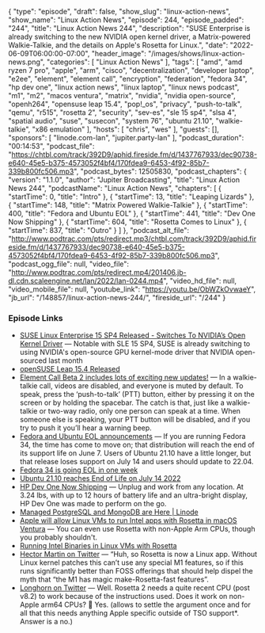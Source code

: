 {
  "type": "episode",
  "draft": false,
  "show_slug": "linux-action-news",
  "show_name": "Linux Action News",
  "episode": 244,
  "episode_padded": "244",
  "title": "Linux Action News 244",
  "description": "SUSE Enterprise is already switching to the new NVIDIA open kernel driver, a Matrix-powered Walkie-Talkie, and the details on Apple's Rosetta for Linux.",
  "date": "2022-06-09T06:00:00-07:00",
  "header_image": "/images/shows/linux-action-news.png",
  "categories": [
    "Linux Action News"
  ],
  "tags": [
    "amd",
    "amd ryzen 7 pro",
    "apple",
    "arm",
    "cisco",
    "decentralization",
    "developer laptop",
    "e2ee",
    "element",
    "element call",
    "encryption",
    "federation",
    "fedora 34",
    "hp dev one",
    "linux action news",
    "linux laptop",
    "linux news podcast",
    "m1",
    "m2",
    "macos ventura",
    "matrix",
    "nvidia",
    "nvidia open-source",
    "openh264",
    "opensuse leap 15.4",
    "pop!_os",
    "privacy",
    "push-to-talk",
    "qemu",
    "r515",
    "rosetta 2",
    "security",
    "sev-es",
    "sle 15 sp4",
    "slsa 4",
    "spatial audio",
    "suse",
    "susecon",
    "system 76",
    "ubuntu 21.10",
    "walkie-talkie",
    "x86 emulation"
  ],
  "hosts": [
    "chris",
    "wes"
  ],
  "guests": [],
  "sponsors": [
    "linode.com-lan",
    "jupiter.party-lan"
  ],
  "podcast_duration": "00:14:53",
  "podcast_file": "https://chtbl.com/track/392D9/aphid.fireside.fm/d/1437767933/dec90738-e640-45e5-b375-4573052f4bf4/170fdea9-6453-4f92-85b7-339b800fc506.mp3",
  "podcast_bytes": 12505830,
  "podcast_chapters": {
    "version": "1.1.0",
    "author": "Jupiter Broadcasting",
    "title": "Linux Action News 244",
    "podcastName": "Linux Action News",
    "chapters": [
      {
        "startTime": 0,
        "title": "Intro"
      },
      {
        "startTime": 13,
        "title": "Leaping Lizards"
      },
      {
        "startTime": 148,
        "title": "Matrix Powered Walkie-Talkie"
      },
      {
        "startTime": 400,
        "title": "Fedora and Ubuntu EOL"
      },
      {
        "startTime": 441,
        "title": "Dev One Now Shipping"
      },
      {
        "startTime": 604,
        "title": "Rosetta Comes to Linux"
      },
      {
        "startTime": 837,
        "title": "Outro"
      }
    ]
  },
  "podcast_alt_file": "http://www.podtrac.com/pts/redirect.mp3/chtbl.com/track/392D9/aphid.fireside.fm/d/1437767933/dec90738-e640-45e5-b375-4573052f4bf4/170fdea9-6453-4f92-85b7-339b800fc506.mp3",
  "podcast_ogg_file": null,
  "video_file": "http://www.podtrac.com/pts/redirect.mp4/201406.jb-dl.cdn.scaleengine.net/lan/2022/lan-0244.mp4",
  "video_hd_file": null,
  "video_mobile_file": null,
  "youtube_link": "https://youtu.be/ObWZkOvwaeY",
  "jb_url": "/148857/linux-action-news-244/",
  "fireside_url": "/244"
}


### Episode Links

  * [SUSE Linux Enterprise 15 SP4 Released - Switches To NVIDIA’s Open Kernel Driver](https://www.phoronix.com/scan.php?page=news_item&px=SUSE-Linux-Enterprise-15-SP4 "SUSE Linux Enterprise 15 SP4 Released - Switches To NVIDIA’s Open Kernel Driver") — Notable with SLE 15 SP4, SUSE is already switching to using NVIDIA's open-source GPU kernel-mode driver that NVIDIA open-sourced last month
  * [openSUSE Leap 15.4 Released ](https://www.phoronix.com/scan.php?page=news_item&px=openSUSE-Leap-15.4 "openSUSE Leap 15.4 Released ")
  * [Element Call Beta 2 includes lots of exciting new updates!](https://element.io/blog/element-call-beta-2-encryption-spatial-audio-walkie-talkie-mode-and-more/ "Element Call Beta 2 includes lots of exciting new updates!") — In a walkie-talkie call, videos are disabled, and everyone is muted by default. To speak, press the ‘push-to-talk’ (PTT) button, either by pressing it on the screen or by holding the spacebar. The catch is that, just like a walkie-talkie or two-way radio, only one person can speak at a time. When someone else is speaking, your PTT button will be disabled, and if you try to push it you’ll hear a warning beep. 
  * [Fedora and Ubuntu EOL announcements](https://lwn.net/Articles/896804/ "Fedora and Ubuntu EOL announcements") — If you are running Fedora 34, the time has come to move on; that distribution will reach the end of its support life on June 7. Users of Ubuntu 21.10 have a little longer, but that release loses support on July 14 and users should update to 22.04.
  * [Fedora 34 is going EOL in one week](https://lwn.net/Articles/896806/ "Fedora 34 is going EOL in one week")
  * [Ubuntu 21.10 reaches End of Life on July 14 2022](https://lwn.net/Articles/896805/ "Ubuntu 21.10 reaches End of Life on July 14 2022")
  * [HP Dev One Now Shipping](https://hpdevone.com/#specs "HP Dev One Now Shipping") — Unplug and work from any location. At 3.24 lbs, with up to 12 hours of battery life and an ultra-bright display, HP Dev One was made to perform on the go.
  * [Managed PostgreSQL and MongoDB are Here | Linode](https://www.linode.com/blog/databases/mongodb-postgresql-linode-managed-databases/ "Managed PostgreSQL and MongoDB are Here | Linode")
  * [Apple will allow Linux VMs to run Intel apps with Rosetta in macOS Ventura](https://arstechnica.com/gadgets/2022/06/macos-ventura-will-extend-rosetta-support-to-linux-virtual-machines/ "Apple will allow Linux VMs to run Intel apps with Rosetta in macOS Ventura") — You can even use Rosetta with non-Apple Arm CPUs, though you probably shouldn't.
  * [Running Intel Binaries in Linux VMs with Rosetta](https://developer.apple.com/documentation/virtualization/running_intel_binaries_in_linux_vms_with_rosetta?language=objc "Running Intel Binaries in Linux VMs with Rosetta")
  * [Hector Martin on Twitter](https://twitter.com/marcan42/status/1534030476264218624 "Hector Martin on Twitter") — “Huh, so Rosetta is now a Linux app. Without Linux kernel patches this can’t use any special M1 features, so if this runs significantly better than FOSS offerings that should help dispel the myth that “the M1 has magic make-Rosetta-fast features”. 
  * [Longhorn on Twitter](https://twitter.com/never_released/status/1534127641082593281 "Longhorn on Twitter") — Well. Rosetta 2 needs a quite recent CPU (post v8.2) to work because of the instructions used. Does it work on non-Apple arm64 CPUs? 🤔 Yes. (allows to settle the argument once and for all that this needs anything Apple specific outside of TSO support*. Answer is a no.)


